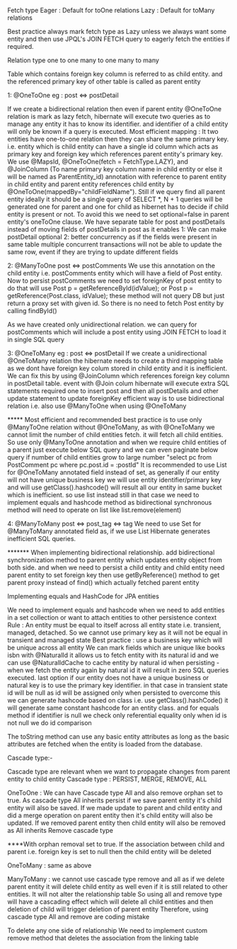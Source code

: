 
Fetch type
    Eager   : Default for toOne relations
    Lazy    : Default for toMany relations

Best practice always mark fetch type as Lazy unless we always want some entity and then use JPQL's JOIN FETCH query to eagerly fetch the entities if required.

Relation type
    one to one
    many to one
    many to many

Table which contains foreign key column is referred to as child entity. and the referenced primary key of other table is called as parent entity

1: @OneToOne eg : post <=> postDetail

If we create a bidirectional relation then even if parent entity @OneToOne relation is mark as lazy fetch, hibernate will execute two queries as to manage any entity
it has to know its identifier. and identifier of a child entity will only be known if a query is executed.
Most efficient mapping : 
It two entities have one-to-one relation then they can share the same primary key. 
i.e.  entity which is child entity can have a single id column which acts as primary key and foreign key which references parent entity's primary key.
We use @MapsId, @OneToOne(fetch = FetchType.LAZY), and @JoinColumn (To name primary key column name in child entity or else it will be named as ParentEntity_id) annotation with reference to parent entity in child entity 
and parent entity references child entity by @OneToOne(mappedBy="childFieldName").
Still if we query find all parent entity ideally it should be a single query of SELECT *, N + 1 queries will be generated one for parent and one for child as hibernet has to decide
if child entity is present or not. To avoid this we need to set optional=false in parent entity's oneToOne clause.
We have separate table for post and postDetails instead of moving fields of postDetails in post as it enables 1: We can make postDetail optional 
2: better concurrency as if the fields were present in same table multiple concurrent transactions will not be able to update the same row, event if they are trying to update different fields

2: @ManyToOne post <=> postComments
We use this annotation on the child entity i.e. postComments entity which will have a field of Post entity.
Now to persist postComments we need to set foreignKey of post entity to do that will use 
Post p = getReferenceById(idValue); or Post p = getReference(Post.class, idValue); these method will not query DB but just return a proxy set with given id.
So there is no need to fetch Post entity by calling findById()

As we have created only unidirectional relation. we can query for postComments which will include a post entity using JOIN FETCH to load it in single SQL query

3: @OneToMany eg : post <=> postDetail
If we create a unidirectional @OneToMany relation the hibernate needs to create a third mapping table as we dont have foreign key colum stored in child entity and it is inefficient.
We can fix this by using @JoinColumn which references foreign key column in postDetail table.
event with @Join colum hibernate will execute extra SQL statements required one to insert post and then all postDetails and other update statement to update foreignKey
efficient way is to use bidirectional relation i.e. also use @ManyToOne when using @OneToMany

***** Most efficient and recommended best practice is to use only @ManyToOne relation without @OneToMany, as with @OneToMany we cannot limit the number of child entities fetch. 
it will fetch all child entities. So use only @ManyToOne annotation and when we require child entities of a parent just execute below SQL query and we can even paginate below query 
if number of child entities grow to large number
"select pc from PostComment pc where pc.post.id = :postId"
It is recommended to use List for @OneToMany annotated field instead of set, as generally if our entity will not have unique business key we will use entity identifier/primary key
and will use getClass().hashcode() will result all our entity in same bucket which is inefficient. so use list instead still in that case we need to implement equals and hashcode method
as bidirectional synchronous method will need to operate on list like list.remove(element)


4: @ManyToMany post <=> post_tag <=> tag
We need to use Set for @ManyToMany annotated field as, if we use List Hibernate generates inefficient SQL queries.


******* When implementing bidirectional relationship. add bidirectional synchronization method to parent entity which updates entity object from both side.
and when we need to persist a child entity and child entity need parent entity to set foreign key then use getByReference() method to get parent proxy instead of find() which actually fetched parent entity 



Implementing equals and HashCode for JPA entities

We need to implement equals and hashcode when we need to add entities in a set collection or want to attach entities to other persistence context
Rule : An entity must be equal to itself across all entity state i.e. transient, managed, detached. 
So we cannot use primary key as it will not be equal in transient and managed state
Best practice : use a business key which will be unique across all entity
We can mark fields which are unique like books isbn with @NaturalId it allows us to fetch entity with its natural id and we can use @NaturalIdCache to cache entity by natural id when persisting -
when we fetch the entity again by natural id it will result in zero SQL queries executed.
last option if our entity does not have a unique business or natural key is to use the primary key identifier. 
in that case in transient state id will be null as id will be assigned only when persisted to overcome this we can generate hashcode based on class i.e. use getClass().hashCode()
it will generate same constant hashcode for an entity class. and for equals method if identifier is null we check only referential equality only when id is not null we do id comparison

The toString method can use any basic entity attributes as long as the basic attributes are fetched when the entity is loaded from the database.

Cascade type:-

Cascade type are relevant when we want to propagate changes from parent entity to child entity
Cascade type : PERSIST, MERGE, REMOVE, ALL

OneToOne :
We can have Cascade type All and also remove orphan set to true.
As cascade type All inherits persist if we save parent entity it's child entity will also be saved.
If we made update to parent and child entity and did a merge operation on parent entity then it's child entity will also be updated.
If we removed parent entity then child entity will also be removed as All inherits Remove cascade type

****With orphan removal set to true. If the association between child and parent i.e. foreign key is set to null then the child entity will be deleted

OneToMany :
same as above

ManyToMany :
we cannot use cascade type remove and all as if we delete parent entity it will delete child entity as well even if it is still related to other entities. It will not alter the relationship table
So using all and remove type will have a cascading effect which will delete all child entities and then deletion of child will trigger deletion of parent entity
Therefore, using cascade type All and remove are coding mistake

To delete any one side of relationship
We need to implement custom remove method that deletes the association from the linking table



















